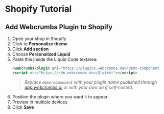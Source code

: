 # Shopify Tutorial

## Add Webcrumbs Plugin to Shopify

1. Open your shop in Shopify
2. Click to **Personalize theme**
3. Click **Add section**
4. Choose **Personalized Liquid**
5. Paste this inside the Liquid Code textarea:
   ```html
   <webcrumbs-plugin uri="https://plugins.webcrumbs.dev/demo-component/"></webcrumbs-plugin>
   <script src="https://cdn.webcrumbs.dev/@latest"></script>
   ```
   > _Replace `demo-component` with your plugin name published through [app.webcrumbs.ai](https://app.webcrumbs.ai) or with your own uri if self-hosted._
9. Position the plugin where you want it to appear
10. Preview in multiple devices
11. Click **Save**